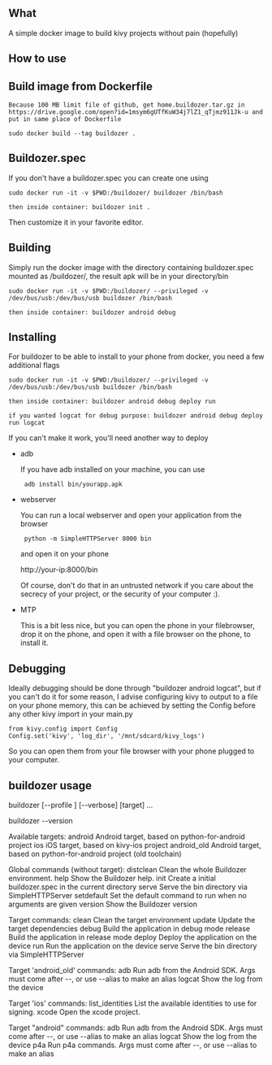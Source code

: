 What
----

A simple docker image to build kivy projects without pain (hopefully)

How to use
----------

Build image from Dockerfile
---------------------------

    Because 100 MB limit file of github, get home.buildozer.tar.gz in 
    https://drive.google.com/open?id=1msym6gUTfKuW34j7lZ1_qTjmz911Jk-u and put in same place of Dockerfile

    sudo docker build --tag buildozer .

Buildozer.spec
--------------

If you don't have a buildozer.spec you can create one using

    sudo docker run -it -v $PWD:/buildozer/ buildozer /bin/bash

    then inside container: buildozer init .

Then customize it in your favorite editor.

Building
--------

Simply run the docker image with the directory containing buildozer.spec mounted as /buildozer/, the result apk will be in your directory/bin

    sudo docker run -it -v $PWD:/buildozer/ --privileged -v /dev/bus/usb:/dev/bus/usb buildozer /bin/bash

    then inside container: buildozer android debug

Installing
----------

For buildozer to be able to install to your phone from docker, you need a few additional flags

    sudo docker run -it -v $PWD:/buildozer/ --privileged -v /dev/bus/usb:/dev/bus/usb buildozer /bin/bash

    then inside container: buildozer android debug deploy run

    if you wanted logcat for debug purpose: buildozer android debug deploy run logcat

If you can't make it work, you'll need another way to deploy

- adb

   If you have adb installed on your machine, you can use

       adb install bin/yourapp.apk

- webserver

   You can run a local webserver and open your application from the browser

       python -m SimpleHTTPServer 8000 bin

   and open it on your phone

   http://your-ip:8000/bin

   Of course, don't do that in an untrusted network if you care about the secrecy of your project, or the security of your computer :).

- MTP

  This is a bit less nice, but you can open the phone in your filebrowser, drop it on the phone, and open it with a file browser on the phone, to install it.


Debugging
---------

Ideally debugging should be done through "buildozer android logcat", but if you can't do it for some reason, I advise configuring kivy to output to a file on your phone memory, this can be achieved by setting the Config before any other kivy import in your main.py

    from kivy.config import Config
    Config.set('kivy', 'log_dir', '/mnt/sdcard/kivy_logs')

So you can open them from your file browser with your phone plugged to your computer.

buildozer usage
---------------

   buildozer [--profile <name>] [--verbose] [target] <command>...

   buildozer --version

   Available targets:
     android        Android target, based on python-for-android project
     ios            iOS target, based on kivy-ios project
     android_old    Android target, based on python-for-android project (old toolchain)
   
   Global commands (without target):
     distclean          Clean the whole Buildozer environment.
     help               Show the Buildozer help.
     init               Create a initial buildozer.spec in the current directory
     serve              Serve the bin directory via SimpleHTTPServer
     setdefault         Set the default command to run when no arguments are given
     version            Show the Buildozer version
   
   Target commands:
     clean      Clean the target environment
     update     Update the target dependencies
     debug      Build the application in debug mode
     release    Build the application in release mode
     deploy     Deploy the application on the device
     run        Run the application on the device
     serve      Serve the bin directory via SimpleHTTPServer
   
   Target 'android_old' commands:
     adb                Run adb from the Android SDK. Args must come after --, or
                        use --alias to make an alias
     logcat             Show the log from the device
   
   Target 'ios' commands:
     list_identities    List the available identities to use for signing.
     xcode              Open the xcode project.
   
   Target "android" commands:
     adb                Run adb from the Android SDK. Args must come after --, or
                        use --alias to make an alias
     logcat             Show the log from the device
     p4a                Run p4a commands. Args must come after --, or use --alias
                        to make an alias
